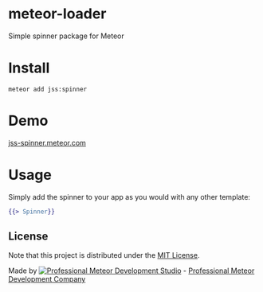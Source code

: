 # meteor-loader
Simple spinner package for Meteor

# Install

`meteor add jss:spinner`

# Demo

[jss-spinner.meteor.com](http://jss-spinner.meteor.com/)

# Usage

Simply add the spinner to your app as you would with any other template:

```handlebars
{{> Spinner}}
```

## License
Note that this project is distributed under the [MIT License](LICENSE).

Made by [![Professional Meteor Development Studio](http://s30.postimg.org/jfno1g71p/jss_xs.png)](http://jssolutionsdev.com) - [Professional Meteor Development Company](http://jssolutionsdev.com)
